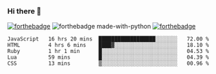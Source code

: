 ### Hi there 👋

<!--
**jordan-creyelman/jordan-creyelman** is a ✨ _special_ ✨ repository because its `README.md` (this file) appears on your GitHub profile.

Here are some ideas to get you started:

- 🔭 I’m currently working on ...
- 🌱 I’m currently learning ...
- 👯 I’m looking to collaborate on ...
- 🤔 I’m looking for help with ...
- 💬 Ask me about ...
- 📫 How to reach me: ...
- 😄 Pronouns: ...
- ⚡ Fun fact: ...
-->
[![forthebadge](https://forthebadge.com/images/badges/built-by-developers.svg)](https://forthebadge.com)
![forthebadge made-with-python](http://ForTheBadge.com/images/badges/made-with-python.svg)
[![forthebadge](https://forthebadge.com/images/badges/made-with-javascript.svg)](https://forthebadge.com)
<!-- ubuntu -->


<!--START_SECTION:waka-->
```text
JavaScript   16 hrs 20 mins  ██████████████████░░░░░░░   72.00 % 
HTML         4 hrs 6 mins    ████▓░░░░░░░░░░░░░░░░░░░░   18.10 % 
Ruby         1 hr 1 min      █░░░░░░░░░░░░░░░░░░░░░░░░   04.53 % 
Lua          59 mins         █░░░░░░░░░░░░░░░░░░░░░░░░   04.39 % 
CSS          13 mins         ▒░░░░░░░░░░░░░░░░░░░░░░░░   00.96 % 
```
<!--END_SECTION:waka-->
